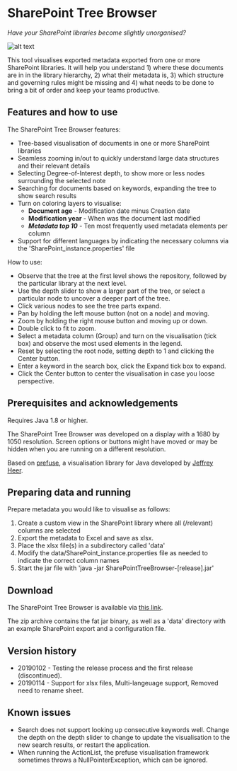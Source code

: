 SharePoint Tree Browser
======================
_Have your SharePoint libraries become slightly unorganised?_

![alt text](https://i.imgur.com/VKzTcGD.png "SharePoint Tree Browser example")

This tool visualises exported metadata exported from one or more SharePoint libraries. It will help you understand 1) where these documents are in in the library hierarchy, 2) what their metadata is, 3) which structure and governing rules might be missing and 4) what needs to be done to bring a bit of order and keep your teams productive.

## Features and how to use
The SharePoint Tree Browser features:
- Tree-based visualisation of documents in one or more SharePoint libraries
- Seamless zooming in/out to quickly understand large data structures and their relevant details
- Selecting Degree-of-Interest depth, to show more or less nodes surrounding the selected note
- Searching for documents based on keywords, expanding the tree to show search results
- Turn on coloring layers to visualise:
  - **Document age** - Modification date minus Creation date
  - **Modification year** - When was the document last modified
  - _**Metadata top 10**_ - Ten most frequently used metadata elements per column
- Support for different languages by indicating the necessary columns via the 'SharePoint_instance.properties' file

How to use:
- Observe that the tree at the first level shows the repository, followed by the particular library at the next level.
- Use the depth slider to show a larger part of the tree, or select a particular node to uncover a deeper part of the tree.
- Click various nodes to see the tree parts expand.
- Pan by holding the left mouse button (not on a node) and moving.
- Zoom by holding the right mouse button and moving up or down.
- Double click to fit to zoom.
- Select a metadata column (Group) and turn on the visualisation (tick box) and observe the most used elements in the legend.
- Reset by selecting the root node, setting depth to 1 and clicking the Center button.
- Enter a keyword in the search box, click the Expand tick box to expand.
- Click the Center button to center the visualisation in case you loose perspective.

## Prerequisites and acknowledgements
Requires Java 1.8 or higher. 

The SharePoint Tree Browser was developed on a display with a 1680 by 1050 resolution. Screen options or buttons might have moved or may be hidden when you are running on a different resolution. 

Based on <a href="http://prefuse.org">prefuse</a>, a visualisation library for Java developed by <a href="http://jheer.org">Jeffrey Heer</a>.

## Preparing data and running
Prepare metadata you would like to visualise as follows:
  1. Create a custom view in the SharePoint library where all (/relevant) columns are selected
  2. Export the metadata to Excel and save as xlsx.
  3. Place the xlsx file(s) in a subdirectory called 'data'
  4. Modify the data/SharePoint_instance.properties file as needed to indicate the correct column names
  5. Start the jar file with 'java -jar SharePointTreeBrowser-[release].jar'
  
## Download
The SharePoint Tree Browser is available via [this link](https://github.com/markhm/sharepoint-treebrowser/releases/download/20190114/SharePointTreeBrowser-release-20190114.zip).

The zip archive contains the fat jar binary, as well as a 'data' directory with an example SharePoint export and a configuration file.

## Version history
- 20190102 - Testing the release process and the first release (discontinued).
- 20190114 - Support for xlsx files, Multi-langeuage support, Removed need to rename sheet. 

## Known issues
- Search does not support looking up consecutive keywords well. Change the depth on the depth slider to change to update the visualisation to the new search results, or restart the application.
- When running the ActionList, the prefuse visualisation framework sometimes throws a NullPointerException, which can be ignored.
